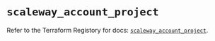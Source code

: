 # `scaleway_account_project`

Refer to the Terraform Registory for docs: [`scaleway_account_project`](https://registry.terraform.io/providers/scaleway/scaleway/2.17.0/docs/resources/account_project).
